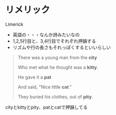 # リメリック

Limerick

- 英語の・・・なんか詩みたいなの
- 1,2,5行目と、3,4行目でそれぞれ押韻する
- リズムや行の長さもそれっぽくするといいらしい

> There was a young man from the **city**
>
> Who met what he thought was a **kitty**.
>
> He gave it a **pat**
>
> And said, "Nice little **cat**."
>
> They buried his clothes, out of **pity**.

cityとkittyとpity、patとcatで押韻してる
